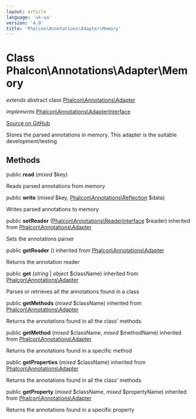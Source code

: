 ```yaml
---
layout: article
language: 'uk-ua'
version: '4.0'
title: 'Phalcon\Annotations\Adapter\Memory'
---
```

# Class **Phalcon\Annotations\Adapter\Memory**

*extends* abstract class [Phalcon\Annotations\Adapter](Phalcon_Annotations_Adapter)

*implements* [Phalcon\Annotations\AdapterInterface](Phalcon_Annotations_AdapterInterface)

<a href="https://github.com/phalcon/cphalcon/tree/v4.0.0/phalcon/annotations/adapter/memory.zep" class="btn btn-default btn-sm">Source on GitHub</a>

Stores the parsed annotations in memory. This adapter is the suitable development/testing

## Methods

public **read** (*mixed* $key)

Reads parsed annotations from memory

public **write** (*mixed* $key, [Phalcon\Annotations\Reflection](Phalcon_Annotations_Reflection) $data)

Writes parsed annotations to memory

public **setReader** ([Phalcon\Annotations\ReaderInterface](Phalcon_Annotations_ReaderInterface) $reader) inherited from [Phalcon\Annotations\Adapter](Phalcon_Annotations_Adapter)

Sets the annotations parser

public **getReader** () inherited from [Phalcon\Annotations\Adapter](Phalcon_Annotations_Adapter)

Returns the annotation reader

public **get** (*string* | *object* $className) inherited from [Phalcon\Annotations\Adapter](Phalcon_Annotations_Adapter)

Parses or retrieves all the annotations found in a class

public **getMethods** (*mixed* $className) inherited from [Phalcon\Annotations\Adapter](Phalcon_Annotations_Adapter)

Returns the annotations found in all the class' methods

public **getMethod** (*mixed* $className, *mixed* $methodName) inherited from [Phalcon\Annotations\Adapter](Phalcon_Annotations_Adapter)

Returns the annotations found in a specific method

public **getProperties** (*mixed* $className) inherited from [Phalcon\Annotations\Adapter](Phalcon_Annotations_Adapter)

Returns the annotations found in all the class' methods

public **getProperty** (*mixed* $className, *mixed* $propertyName) inherited from [Phalcon\Annotations\Adapter](Phalcon_Annotations_Adapter)

Returns the annotations found in a specific property